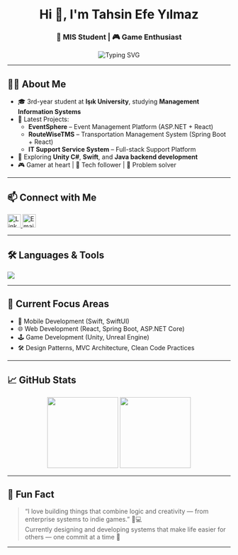 <h1 align="center">Hi 👋, I'm Tahsin Efe Yılmaz</h1>
<h3 align="center">🚀 MIS Student  | 🎮 Game Enthusiast</h3>

<p align="center">
  <img src="https://readme-typing-svg.demolab.com?font=Fira+Code&pause=1000&color=00BFFF&center=true&vCenter=true&width=435&lines=3rd+Year+MIS+Student+%F0%9F%93%9A;Mobile+%26+Web+Developer+%F0%9F%92%BB;Unity+%2F+Unreal+Enthusiast+%F0%9F%8E%AE;Learning+Every+Day+%E2%9C%8C%EF%B8%8F" alt="Typing SVG" />
</p>

---

## 👨‍🎓 About Me

- 🎓 3rd-year student at **Işık University**, studying **Management Information Systems**
- 🔭 Latest Projects:
  - **EventSphere** – Event Management Platform (ASP.NET + React)
  - **RouteWiseTMS** – Transportation Management System (Spring Boot + React)
  - **IT Support Service System** – Full-stack Support Platform
- 🌱 Exploring **Unity C#**, **Swift**, and **Java backend development**
- 🎮 Gamer at heart | 📱 Tech follower | 🧠 Problem solver

---

## 📫 Connect with Me

<p align="left">
  <a href="https://linkedin.com/in/tahsinefeyilmaz" target="_blank">
    <img src="https://skillicons.dev/icons?i=linkedin" height="30" alt="LinkedIn"/>
  </a>
  <a href="mailto:tahsinefeyilmaz@hotmail.com" target="_blank">
    <img src="https://skillicons.dev/icons?i=gmail" height="30" alt="Email"/>
  </a>
</p>

---

## 🛠️ Languages & Tools

<p align="left">
  <img src="https://skillicons.dev/icons?i=csharp,swift,java,cs,dotnet,spring,mysql,unity,unreal" />
</p>

---

## 🧠 Current Focus Areas

- 📱 Mobile Development (Swift, SwiftUI)
- 🌐 Web Development (React, Spring Boot, ASP.NET Core)
- 🕹️ Game Development (Unity, Unreal Engine)
- 🛠️ Design Patterns, MVC Architecture, Clean Code Practices

---

## 📈 GitHub Stats

<p align="center">
  <img src="https://github-readme-stats.vercel.app/api?username=TahsinEfe&show_icons=true&theme=radical" height="160"/>
  <img src="https://github-readme-stats.vercel.app/api/top-langs/?username=TahsinEfe&layout=compact&theme=radical" height="160"/>
</p>

---

## 🧩 Fun Fact

> “I love building things that combine logic and creativity — from enterprise systems to indie games.” 🎨💻  
> Currently designing and developing systems that make life easier for others — one commit at a time 🚀

---

